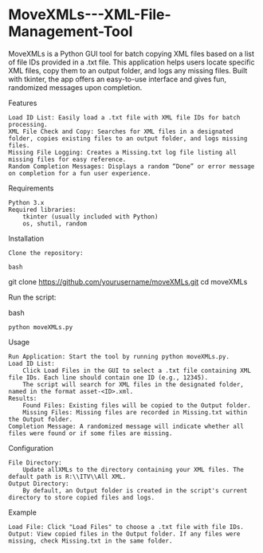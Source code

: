 # MoveXMLs---XML-File-Management-Tool
MoveXMLs is a Python GUI tool for batch copying XML files based on a list of file IDs provided in a .txt file. This application helps users locate specific XML files, copy them to an output folder, and logs any missing files. Built with tkinter, the app offers an easy-to-use interface and gives fun, randomized messages upon completion.

Features

    Load ID List: Easily load a .txt file with XML file IDs for batch processing.
    XML File Check and Copy: Searches for XML files in a designated folder, copies existing files to an output folder, and logs missing files.
    Missing File Logging: Creates a Missing.txt log file listing all missing files for easy reference.
    Random Completion Messages: Displays a random “Done” or error message on completion for a fun user experience.

Requirements

    Python 3.x
    Required libraries:
        tkinter (usually included with Python)
        os, shutil, random

Installation

    Clone the repository:

    bash

git clone https://github.com/yourusername/moveXMLs.git
cd moveXMLs

Run the script:

bash

    python moveXMLs.py

Usage

    Run Application: Start the tool by running python moveXMLs.py.
    Load ID List:
        Click Load Files in the GUI to select a .txt file containing XML file IDs. Each line should contain one ID (e.g., 12345).
        The script will search for XML files in the designated folder, named in the format asset-<ID>.xml.
    Results:
        Found Files: Existing files will be copied to the Output folder.
        Missing Files: Missing files are recorded in Missing.txt within the Output folder.
    Completion Message: A randomized message will indicate whether all files were found or if some files are missing.

Configuration

    File Directory:
        Update allXMLs to the directory containing your XML files. The default path is R:\\ITV\\All XML.
    Output Directory:
        By default, an Output folder is created in the script's current directory to store copied files and logs.

Example

    Load File: Click "Load Files" to choose a .txt file with file IDs.
    Output: View copied files in the Output folder. If any files were missing, check Missing.txt in the same folder.
